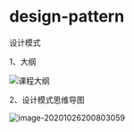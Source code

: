 # design-pattern
设计模式

1、大纲

![课程大纲](C:\Users\janso\Documents\设计模式\课程大纲.png)



2、设计模式思维导图

![image-20201026200803059](C:\Users\janso\AppData\Roaming\Typora\typora-user-images\image-20201026200803059.png)